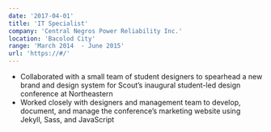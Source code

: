 ```yaml
---
date: '2017-04-01'
title: 'IT Specialist'
company: 'Central Negros Power Reliability Inc.'
location: 'Bacolod City'
range: 'March 2014  - June 2015'
url: 'https://#/'
---
```


- Collaborated with a small team of student designers to spearhead a new brand and design system for Scout’s inaugural student-led design conference at Northeastern
- Worked closely with designers and management team to develop, document, and manage the conference’s marketing website using Jekyll, Sass, and JavaScript
